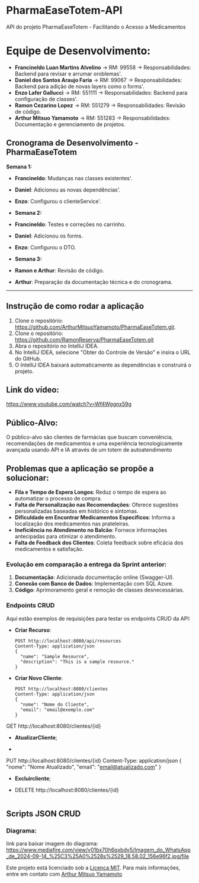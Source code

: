# PharmaEaseTotem-API
API do projeto PharmaEaseTotem - Facilitando o Acesso a Medicamentos

# Equipe de Desenvolvimento:
- **Francineldo Luan Martins Alvelino** -> RM: 99558 -> Responsabilidades: Backend para revisar e arrumar oroblemas'.
- **Daniel dos Santos Araujo Faria** -> RM: 99067 -> Responsabilidades: Backend para adição de novas layers como o forms'.
- **Enzo Lafer Gallucci** -> RM: 551111 -> Responsabilidades: Backend para configuração de classes'.
- **Ramon Cezarino Lopez** -> RM: 551279 -> Responsabilidades: Revisão de código.
- **Arthur Mitsuo Yamamoto** -> RM: 551283 -> Responsabilidades: Documentação e gerenciamento de projetos.

**Cronograma de Desenvolvimento - PharmaEaseTotem**
---

**Semana 1:**
- **Francineldo**: Mudanças nas classes existentes'.
- **Daniel**: Adicionou as novas dependências'.
- **Enzo**: Configurou o clienteService'.
  
- **Semana 2:**
- **Francineldo**: Testes e correções no carrinho.
- **Daniel**: Adicionou os forms.
- **Enzo**: Configurou o DTO.
  
- **Semana 3:**
- **Ramon e Arthur**: Revisão de código.
- **Arthur**: Preparação da documentação técnica e do cronograma.

---



## Instrução de como rodar a aplicação
1. Clone o repositório: https://github.com/ArthurMitsuoYamamoto/PharmaEaseTotem.git.
1. Clone o repositório: https://github.com/RamonReserva/PharmaEaseTotem.git
2. Abra o repositório no IntelliJ IDEA.
3. No IntelliJ IDEA, selecione "Obter do Controle de Versão" e insira o URL do GitHub.
4. O IntelliJ IDEA baixará automaticamente as dependências e construirá o projeto.


## Link do vídeo:
https://www.youtube.com/watch?v=Wf4Wggnx59g


## Público-Alvo:
O público-alvo são clientes de farmácias que buscam conveniência, recomendações de medicamentos e uma experiência tecnologicamente avançada usando API e IA através de um totem de autoatendimento
## Problemas que a aplicação se propõe a solucionar:

- **Fila e Tempo de Espera Longos**: Reduz o tempo de espera ao automatizar o processo de compra.
- **Falta de Personalização nas Recomendações**: Oferece sugestões personalizadas baseadas em histórico e sintomas.
- **Dificuldade em Encontrar Medicamentos Específicos**: Informa a localização dos medicamentos nas prateleiras.
- **Ineficiência no Atendimento no Balcão**: Fornece informações antecipadas para otimizar o atendimento.
- **Falta de Feedback dos Clientes**: Coleta feedback sobre eficácia dos medicamentos e satisfação.

### Evolução em comparação a entrega da Sprint anterior:
1. **Documentação**: Adicionada documentação online (Swagger-UI).
2. **Conexão com Banco de Dados**: Implementação com SQL Azure.
3. **Código**: Aprimoramento geral e remoção de classes desnecessárias.


### Endpoints CRUD
Aqui estão exemplos de requisições para testar os endpoints CRUD da API:
- **Criar Recurso**:
  ```http
  POST http://localhost:8080/api/resources
  Content-Type: application/json
  {
    "name": "Sample Resource",
    "description": "This is a sample resource."
  }
  ```
- **Criar Novo Cliente**:
  ```http
  POST http://localhost:8080/clientes
  Content-Type: application/json
  {
    "nome": "Nome do Cliente",
    "email": "email@exemplo.com"
  }
GET http://localhost:8080/clientes/{id}


- **AtualizarCliente**;
- ```http
PUT http://localhost:8080/clientes/{id}
Content-Type: application/json
{
"nome": "Nome Atualizado",
"email": "email@atualizado.com"
}

- **Excluircliente**;
- DELETE http://localhost:8080/clientes/{id}



  ```

  ```
## Scripts JSON CRUD

### Diagrama:

link para baixar imagem do diagrama:
https://www.mediafire.com/view/v01bx70h6qxbdy5/Imagem_do_WhatsApp_de_2024-09-14_%25C3%25A0%2528s%2529_18.58.02_156e96f2.jpg/file

Este projeto está licenciado sob a [Licença MIT](LICENSE).
Para mais informações, entre em contato com [Arthur Mitsuo Yamamoto](arthuryamamoto0@gmail.com)


